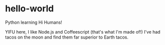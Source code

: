 # hello-world
Python learning
Hi Humans!

YIFU here, I like Node.js and Coffeescript (that's what I'm made of!)
I've had tacos on the moon and find them far superior to Earth tacos.
